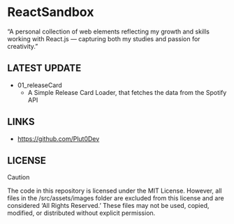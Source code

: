 # ReactSandbox
“A personal collection of web elements reflecting my growth and skills working with React.js — capturing both my studies and passion for creativity.”

## LATEST UPDATE
- 01_releaseCard
  - A Simple Release Card Loader, that fetches the data from the Spotify API
## LINKS
- https://github.com/Plut0Dev
## LICENSE
> [!CAUTION]
The code in this repository is licensed under the MIT License. However, all files in the /src/assets/images folder are excluded from this license and are considered ‘All Rights Reserved.’ These files may not be used, copied, modified, or distributed without explicit permission.
